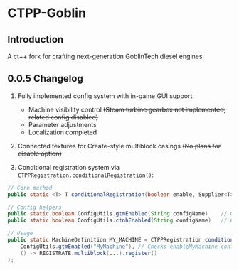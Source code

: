 # CTPP-Goblin

## Introduction 
A ct++ fork for crafting next-generation GoblinTech diesel engines

## 0.0.5 Changelog
1. Fully implemented config system with in-game GUI support:
   - Machine visibility control ~~(Steam turbine gearbox not implemented, related config disabled)~~  
   - Parameter adjustments  
   - Localization completed   
   
2. Connected textures for Create-style multiblock casings ~~(No plans for disable option)~~

3. Conditional registration system via `CTPPRegistration.conditionalRegistration()`:
```java
// Core method
public static <T> T conditionalRegistration(boolean enable, Supplier<T> registration)

// Config helpers
public static boolean ConfigUtils.gtmEnabled(String configName)    // GTM module
public static boolean ConfigUtils.ctnhEnabled(String configName)   // CTNH module

// Usage
public static MachineDefinition MY_MACHINE = CTPPRegistration.conditionalRegistration(
    ConfigUtils.gtmEnabled("MyMachine"), // Checks enableMyMachine config
    () -> REGISTRATE.multiblock(...).register()
);
```